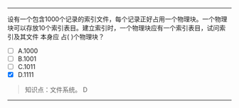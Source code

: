 ---
设有一个包含1000个记录的索引文件，每个记录正好占用一个物理块。一个物理块可以存放10个索引表目。建立索引时，一个物理块应有一个索引表目，试问索引及其文件
本身应 占( )个物理块？
- [ ] A.1000 
- [ ] B.1001 
- [ ] C.1011 
- [x] D.1111

> 知识点：文件系统。
> D

---
